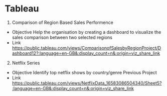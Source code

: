 # Tableau

1) Comparison of Region Based Sales Performence

- Objective
 Help the organisation by creating a dashboard to visualize the sales comparison between two selected regions
 - Link
 https://public.tableau.com/views/ComparisonofSalesbyRegionProject/Dashboard12?:language=en-GB&:display_count=n&:origin=viz_share_link


2) Netflix Series

- Objective
Identify top netflix shows by country/genre
Previous Project
- Link
https://public.tableau.com/views/NetflixData_16583086504340/Sheet5?:language=en-GB&:display_count=n&:origin=viz_share_link

